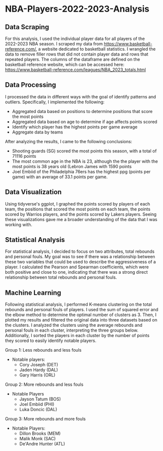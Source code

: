 # NBA-Players-2022-2023-Analysis

## Data Scraping
For this analysis, I used the individual player data for all players of the 2022-2023 NBA season. I scraped my data from https://www.basketball-reference.com/, a website dedicated to basketball statistics. I wrangled the data to remove filler rows that did not contain player data and rows that repeated players. The columns of the dataframe are defined on the basketball reference website, which can be accessed here: https://www.basketball-reference.com/leagues/NBA_2023_totals.html

## Data Processing
I processed the data in different ways with the goal of identify patterns and outliers. Specifically, I implemented the following:
* Aggregated data based on positions to determine positions that score the most points
* Aggregated data based on age to determine if age affects points scored
* Identify which player has the highest points per game average
* Aggregate data by teams

After analyzing the results, I came to the following conclusions:
* Shooting guards (SG) scored the most points this season, with a total of 71116 points
* The most common age in the NBA is 23, although the the player with the most points is 38 years old (Lebron James with 1590 points
* Joel Embiid of the Philadelphia 76ers has the highest ppg (points per game) with an average of 33.1 points per game.

## Data Visualization
Using tidyverse's ggplot, I graphed the points scored by players of each team, the positions that scored the most points on each team, the points scored by Warrios players, and the points scored by Lakers players. Seeing these visualizations gave me a broader understanding of the data that I was working with. 

## Statistical Analysis
For statistical analysis, I decided to focus on two attributes, total rebounds and personal fouls. My goal was to see if there was a relationship between these two variables that could be used to describe the aggressiveness of a player. I calculated the Pearson and Spearman coefficients, which were both positive and close to one, indicating that there was a strong direct relationship between total rebounds and personal fouls.

## Machine Learning
Following statistical analysis, I performed K-means clustering on the total rebounds and personal fouls of players. I used the sum of squared error and the elbow method to determine the optimal number of clusters as 3. Then, I plotted my results and filtered the original data into three datasets based on the clusters. I analyzed the clusters using the average rebounds and personal fouls in each cluster, interpreting the three groups below. Additionally, I sorted the players in each cluster by the number of points they scored to easily identify notable players. 

Group 1: Less rebounds and less fouls
* Notable players:
  * Cory Joseph (DET)
  * Jaden Hardy (DAL)
  * Gary Harris (ORL)

Group 2: More rebounds and less fouls
* Notable Players
  * Jayson Tatum (BOS)
  * Joel Embiid (PHI)
  * Luka Doncic (DAL)

Group 3: More rebounds and more fouls
* Notable Players:
  * Dillon Brooks (MEM)
  * Malik Monk (SAC)
  * De'Andre Hunter (ATL)


